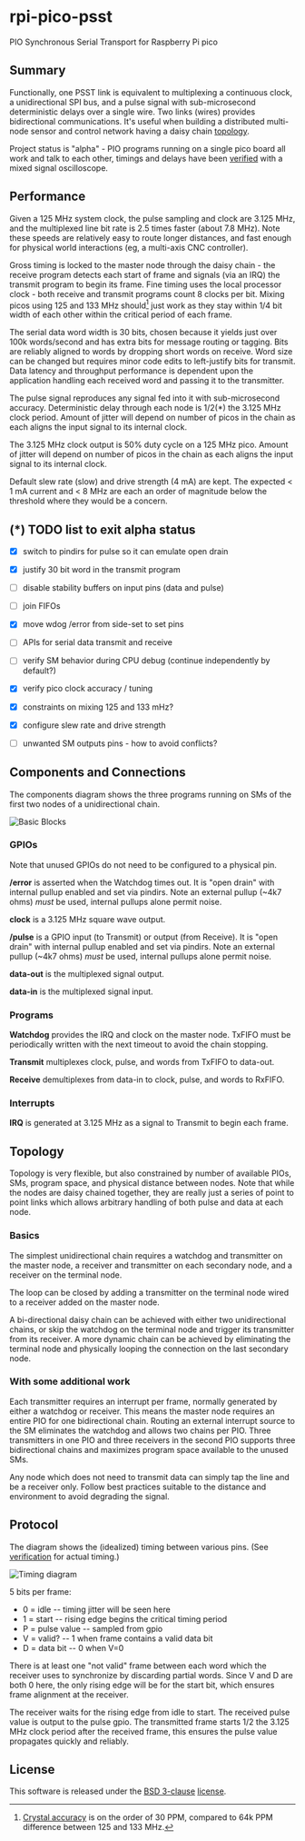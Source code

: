 # rpi-pico-psst
PIO Synchronous Serial Transport for Raspberry Pi pico


## Summary

Functionally, one PSST link is equivalent to multiplexing a continuous
clock, a unidirectional SPI bus, and a pulse signal with
sub-microsecond deterministic delays over a single wire.
Two links (wires) provides bidirectional communications.
It's useful when building a distributed multi-node sensor and control
network having a daisy chain [topology](#Topology).

Project status is "alpha" - PIO programs running on a single pico board
all work and talk to each other, timings and delays have been
[verified](verified.md) with a mixed signal oscilloscope.


## Performance

Given a 125 MHz system clock, the pulse sampling and clock are 3.125
MHz, and the multiplexed line bit rate is 2.5 times faster (about 7.8
MHz).
Note these speeds are relatively easy to route longer distances, and
fast enough for physical world interactions (eg, a multi-axis CNC
controller).

Gross timing is locked to the master node through the daisy chain -
the receive program detects each start of frame and signals (via an
IRQ) the transmit program to begin its frame.
Fine timing uses the local processor clock - both receive and transmit
programs count 8 clocks per bit.
Mixing picos using 125 and 133 MHz should[^1] just work as they stay
within 1/4 bit width of each other within the critical period of each
frame.

The serial data word width is 30 bits, chosen because it yields just
over 100k words/second and has extra bits for message routing or
tagging.
Bits are reliably aligned to words by dropping short words on receive.
Word size can be changed but requires minor code edits to left-justify
bits for transmit.
Data latency and throughput performance is dependent upon the
application handling each received word and passing it to the
transmitter.

The pulse signal reproduces any signal fed into it with sub-microsecond
accuracy.
Deterministic delay through each node is 1/2(*) the 3.125 MHz clock
period.
Amount of jitter will depend on number of picos in the chain as each
aligns the input signal to its internal clock.

The 3.125 MHz clock output is 50% duty cycle on a 125 MHz pico.
Amount of jitter will depend on number of picos in the chain as each
aligns the input signal to its internal clock.

Default slew rate (slow) and drive strength (4 mA) are kept.
The expected < 1 mA current and < 8 MHz are each an order of magnitude
below the threshold where they would be a concern.

[^1]: [Crystal accuracy](https://forums.raspberrypi.com/viewtopic.php?t=309414)
      is on the order of 30 PPM, compared to 64k PPM difference between
      125 and 133 MHz.


## (*) TODO list to exit alpha status

- [x] switch to pindirs for pulse so it can emulate open drain
- [x] justify 30 bit word in the transmit program
- [ ] disable stability buffers on input pins (data and pulse)
- [ ] join FIFOs
- [x] move wdog /error from side-set to set pins
- [ ] APIs for serial data transmit and receive
- [ ] verify SM behavior during CPU debug (continue independently by
      default?)
- [x] verify pico clock accuracy / tuning
- [x] constraints on mixing 125 and 133 mHz?
- [x] configure slew rate and drive strength
- [ ] unwanted SM outputs pins - how to avoid conflicts?


## Components and Connections

The components diagram shows the three programs running on SMs of
the first two nodes of a unidirectional chain.

![Basic Blocks](diagrams/basic-blocks.png)

### GPIOs

Note that unused GPIOs do not need to be configured to a physical pin.

**/error** is asserted when the Watchdog times out.
It is "open drain" with internal pullup enabled and set via pindirs.
Note an external pullup (~4k7 ohms) *must* be used, internal pullups
alone permit noise.

**clock** is a 3.125 MHz square wave output.

**/pulse** is a GPIO input (to Transmit) or output (from Receive).
It is "open drain" with internal pullup enabled and set via pindirs.
Note an external pullup (~4k7 ohms) *must* be used, internal pullups
alone permit noise.

**data-out** is the multiplexed signal output.

**data-in** is the multiplexed signal input.

### Programs

**Watchdog** provides the IRQ and clock on the master node.
TxFIFO must be periodically written with the next timeout to avoid
the chain stopping.

**Transmit** multiplexes clock, pulse, and words from TxFIFO to
data-out.

**Receive** demultiplexes from data-in to clock, pulse, and words to
RxFIFO.

### Interrupts

**IRQ** is generated at 3.125 MHz as a signal to Transmit to begin each
frame.

## Topology

Topology is very flexible, but also constrained by number of available
PIOs, SMs, program space, and physical distance between nodes.
Note that while the nodes are daisy chained together, they are really
just a series of point to point links which allows arbitrary handling
of both pulse and data at each node.


### Basics

The simplest unidirectional chain requires a watchdog and transmitter
on the master node, a receiver and transmitter on each secondary node,
and a receiver on the terminal node.

The loop can be closed by adding a transmitter on the terminal node
wired to a receiver added on the master node.

A bi-directional daisy chain can be achieved with either two
unidirectional chains, or skip the watchdog on the terminal node and
trigger its transmitter from its receiver.
A more dynamic chain can be achieved by eliminating the terminal node
and physically looping the connection on the last secondary node.

### With some additional work

Each transmitter requires an interrupt per frame, normally generated
by either a watchdog or receiver.
This means the master node requires an entire PIO for one bidirectional
chain.
Routing an external interrupt source to the SM eliminates the watchdog
and allows two chains per PIO.
Three transmitters in one PIO and three receivers in the second PIO
supports three bidirectional chains and maximizes program space
available to the unused SMs.

Any node which does not need to transmit data can simply tap the line
and be a receiver only.
Follow best practices suitable to the distance and environment to avoid
degrading the signal.


## Protocol

The diagram shows the (idealized) timing between various pins.
(See [verification](verification.md) for actual timing.)

![Timing diagram](diagrams/protocol.png)

5 bits per frame:

* 0 = idle -- timing jitter will be seen here
* 1 = start -- rising edge begins the critical timing period
* P = pulse value -- sampled from gpio
* V = valid? -- 1 when frame contains a valid data bit
* D = data bit -- 0 when V=0

There is at least one "not valid" frame between each word which the
receiver uses to synchronize by discarding partial words.
Since V and D are both 0 here, the only rising edge will be for the
start bit, which ensures frame alignment at the receiver.

The receiver waits for the rising edge from idle to start.
The received pulse value is output to the pulse gpio.
The transmitted frame starts 1/2 the 3.125 MHz clock period after the
received frame, this ensures the pulse value propagates quickly and
reliably.


## License

This software is released under the
[BSD 3-clause](https://directory.fsf.org/wiki/License:BSD-3-Clause)
[license](LICENSE).
